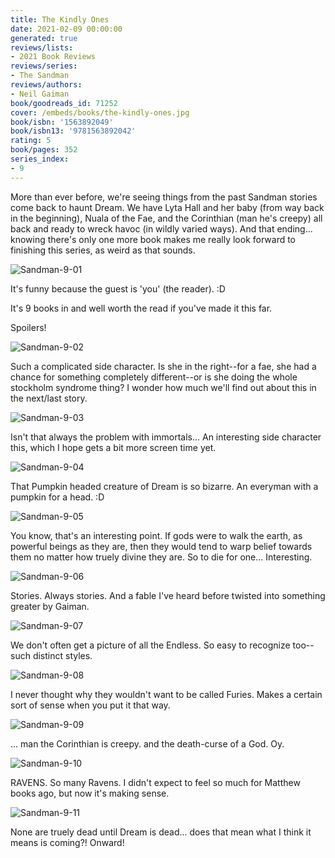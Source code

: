 ```yaml
---
title: The Kindly Ones
date: 2021-02-09 00:00:00
generated: true
reviews/lists:
- 2021 Book Reviews
reviews/series:
- The Sandman
reviews/authors:
- Neil Gaiman
book/goodreads_id: 71252
cover: /embeds/books/the-kindly-ones.jpg
book/isbn: '1563892049'
book/isbn13: '9781563892042'
rating: 5
book/pages: 352
series_index:
- 9
---
```

More than ever before, we're seeing things from the past Sandman stories come back to haunt Dream. We have Lyta Hall and her baby (from way back in the beginning), Nuala of the Fae, and the Corinthian (man he's creepy) all back and ready to wreck havoc (in wildly varied ways). And that ending... knowing there's only one more book makes me really look forward to finishing this series, as weird as that sounds.  

![Sandman-9-01](/embeds/books/attachments/sandman-9-01.jpg)  

<!--more-->

It's funny because the guest is 'you' (the reader). :D  

It's 9 books in and well worth the read if you've made it this far.  

Spoilers!  

![Sandman-9-02](/embeds/books/attachments/sandman-9-02.jpg)  

Such a complicated side character. Is she in the right--for a fae, she had a chance for something completely different--or is she doing the whole stockholm syndrome thing? I wonder how much we'll find out about this in the next/last story.  

![Sandman-9-03](/embeds/books/attachments/sandman-9-03.jpg)  

Isn't that always the problem with immortals... An interesting side character this, which I hope gets a bit more screen time yet.  

![Sandman-9-04](/embeds/books/attachments/sandman-9-04.jpg)  

That Pumpkin headed creature of Dream is so bizarre. An everyman with a pumpkin for a head. :D  

![Sandman-9-05](/embeds/books/attachments/sandman-9-05.jpg)  

You know, that's an interesting point. If gods were to walk the earth, as powerful beings as they are, then they would tend to warp belief towards them no matter how truely divine they are. So to die for one... Interesting.  

![Sandman-9-06](/embeds/books/attachments/sandman-9-06.jpg)  

Stories. Always stories. And a fable I've heard before twisted into something greater by Gaiman.  

![Sandman-9-07](/embeds/books/attachments/sandman-9-07.jpg)  

We don't often get a picture of all the Endless. So easy to recognize too-- such distinct styles.  

![Sandman-9-08](/embeds/books/attachments/sandman-9-08.jpg)  

I never thought why they wouldn't want to be called Furies. Makes a certain sort of sense when you put it that way.  

![Sandman-9-09](/embeds/books/attachments/sandman-9-09.jpg)  

... man the Corinthian is creepy. and the death-curse of a God. Oy.  

![Sandman-9-10](/embeds/books/attachments/sandman-9-10.jpg)  

RAVENS. So many Ravens. I didn't expect to feel so much for Matthew books ago, but now it's making sense.  

![Sandman-9-11](/embeds/books/attachments/sandman-9-11.jpg)  

None are truely dead until Dream is dead... does that mean what I think it means is coming?! Onward!